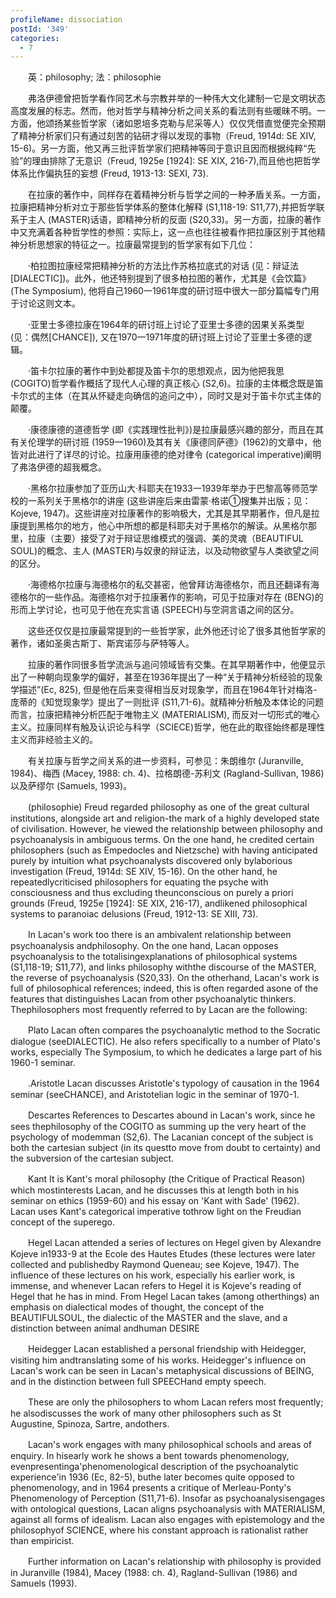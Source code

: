```yaml
---
profileName: dissociation
postId: '349'
categories:
  - 7
---
```

‌‌‌‌　　英：philosophy; 法：philosophie


‌‌‌‌　　弗洛伊德曾把哲学看作同艺术与宗教并举的一种伟大文化建制一它是文明状态高度发展的标志。然而，他对哲学与精神分析之间关系的看法则有些暖昧不明。一方面，他颂扬某些哲学家（诸如恩培多克勒与尼采等人）仅仅凭借直觉便完全预期了精神分析家们只有通过刻苦的钻研才得以发现的事物（Freud, 1914d: SE XIV, 15-6)。另一方面，他又再三批评哲学家们把精神等同于意识且因而根据纯粹“先验”的理由排除了无意识（Freud, 1925e [1924]: SE XIX, 216-7),而且他也把哲学体系比作偏执狂的妄想 (Freud, 1913-13: SEXI, 73).

‌‌‌‌　　在拉康的著作中，同样存在着精神分析与哲学之间的一种矛盾关系。一方面，拉康把精神分析对立于那些哲学体系的整体化解释 (S1,118-19: S11,77),并把哲学联系于主人 (MASTER)话语，即精神分析的反面 (S20,33)。另一方面，拉康的著作中又充满着各种哲学性的参照：实际上，这一点也往往被看作把拉康区别于其他精神分析思想家的特征之一。拉康最常提到的哲学家有如下几位：

‌‌‌‌　　·柏拉图拉康经常把精神分析的方法比作苏格拉底式的对话 (见：辩证法[DIALECTIC])。此外，他还特别提到了很多柏拉图的著作，尤其是《会饮篇》(The Symposium), 他将自己1960一1961年度的研讨班中很大一部分篇幅专门用于讨论这则文本。

‌‌‌‌　　·亚里士多德拉康在1964年的研讨班上讨论了亚里士多德的因果关系类型 (见：偶然[CHANCE]), 又在1970一1971年度的研讨班上讨论了亚里士多德的逻辑。

‌‌‌‌　　·笛卡尔拉康的著作中到处都提及笛卡尔的思想观点，因为他把我思 (COGITO)哲学看作概括了现代人心理的真正核心 (S2,6)。拉康的主体概念既是笛卡尔式的主体（在其从怀疑走向确信的追问之中），同时又是对于笛卡尔式主体的颠覆。

‌‌‌‌　　·康德康德的道德哲学 (即《实践理性批判》)是拉康最感兴趣的部分，而且在其有关伦理学的研讨班 (1959一1960)及其有关《康德同萨德》(1962)的文章中，他皆对此进行了详尽的讨论。拉康用康德的绝对律令 (categorical imperative)阐明了弗洛伊德的超我概念。

‌‌‌‌　　·黑格尔拉康参加了亚历山大·科耶夫在1933一1939年举办于巴黎高等师范学校的一系列关于黑格尔的讲座 (这些讲座后来由雷蒙·格诺①搜集并出版；见：Kojeve, 1947)。这些讲座对拉康著作的影响极大，尤其是其早期著作，但凡是拉康提到黑格尔的地方，他心中所想的都是科耶夫对于黑格尔的解读。从黑格尔那里，拉康（主要）接受了对于辩证思维模式的强调、美的灵魂（BEAUTIFUL SOUL)的概念、主人 (MASTER)与奴隶的辩证法，以及动物欲望与人类欲望之间的区分。

‌‌‌‌　　·海德格尔拉康与海德格尔的私交甚密，他曾拜访海德格尔，而且还翻译有海德格尔的一些作品。海德格尔对于拉康著作的影响，可见于拉康对存在 (BENG)的形而上学讨论，也可见于他在充实言语 (SPEECH)与空洞言语之间的区分。

‌‌‌‌　　这些还仅仅是拉康最常提到的一些哲学家，此外他还讨论了很多其他哲学家的著作，诸如圣奥古斯丁、斯宾诺莎与萨特等人。

‌‌‌‌　　拉康的著作同很多哲学流派与追问领域皆有交集。在其早期著作中，他便显示出了一种朝向现象学的偏好，甚至在1936年提出了一种“关于精神分析经验的现象学描述”(Ec, 825), 但是他在后来变得相当反对现象学，而且在1964年针对梅洛-庞蒂的《知觉现象学》提出了一则批评 (S11,71-6)。就精神分析触及本体论的问题而言，拉康把精神分析匹配于唯物主义 (MATERIALISM), 而反对一切形式的唯心主义。拉康同样有触及认识论与科学（SCIECE)哲学，他在此的取径始终都是理性主义而非经验主义的。

‌‌‌‌　　有关拉康与哲学之间关系的进一步资料，可参见：朱朗维尔 (Juranville, 1984)、梅西 (Macey, 1988: ch. 4)、拉格朗德-苏利文 (Ragland-Sullivan, 1986)以及萨缪尔 (Samuels, 1993)。


‌‌‌‌　　(philosophie) Freud regarded philosophy as one of the great cultural institutions, alongside art and religion-the mark of a highly developed state of civilisation. However, he viewed the relationship between philosophy and psychoanalysis in ambiguous terms. On the one hand, he credited certain philosophers (such as Empedocles and Nietzsche) with having anticipated purely by intuition what psychoanalysts discovered only bylaborious investigation (Freud, 1914d: SE XIV, 15-16). On the other hand, he repeatedlycriticised philosophers for equating the psyche with consciousness and thus excluding theunconscious on purely a priori grounds (Freud, 1925e [1924]: SE XIX, 216-17), andlikened philosophical systems to paranoiac delusions (Freud, 1912-13: SE XIII, 73).

‌‌‌‌　　In Lacan's work too there is an ambivalent relationship between psychoanalysis andphilosophy. On the one hand, Lacan opposes psychoanalysis to the totalisingexplanations of philosophical systems (S1,118-19; S11,77), and links philosophy withthe discourse of the MASTER, the reverse of psychoanalysis (S20,33). On the otherhand, Lacan's work is full of philosophical references; indeed, this is often regarded asone of the features that distinguishes Lacan from other psychoanalytic thinkers. Thephilosophers most frequently referred to by Lacan are the following:

‌‌‌‌　　Plato Lacan often compares the psychoanalytic method to the Socratic dialogue (seeDIALECTIC). He also refers specifically to a number of Plato's works, especially The Symposium, to which he dedicates a large part of his 1960-1 seminar.

‌‌‌‌　　.Aristotle Lacan discusses Aristotle's typology of causation in the 1964 seminar (seeCHANCE), and Aristotelian logic in the seminar of 1970-1.

‌‌‌‌　　Descartes References to Descartes abound in Lacan's work, since he sees thephilosophy of the COGITO as summing up the very heart of the psychology of modemman (S2,6). The Lacanian concept of the subject is both the cartesian subject (in its questto move from doubt to certainty) and the subversion of the cartesian subject.

‌‌‌‌　　Kant It is Kant's moral philosophy (the Critique of Practical Reason) which mostinterests Lacan, and he discusses this at length both in his seminar on ethics (1959-60) and his essay on 'Kant with Sade' (1962). Lacan uses Kant's categorical imperative tothrow light on the Freudian concept of the superego.

‌‌‌‌　　Hegel Lacan attended a series of lectures on Hegel given by Alexandre Kojeve in1933-9 at the Ecole des Hautes Etudes (these lectures were later collected and publishedby Raymond Queneau; see Kojeve, 1947). The influence of these lectures on his work, especially his earlier work, is immense, and whenever Lacan refers to Hegel it is Kojeve's reading of Hegel that he has in mind. From Hegel Lacan takes (among otherthings) an emphasis on dialectical modes of thought, the concept of the BEAUTIFULSOUL, the dialectic of the MASTER and the slave, and a distinction between animal andhuman DESIRE

‌‌‌‌　　Heidegger Lacan established a personal friendship with Heidegger, visiting him andtranslating some of his works. Heidegger's influence on Lacan's work can be seen in Lacan's metaphysical discussions of BEING, and in the distinction between full SPEECHand empty speech.

‌‌‌‌　　These are only the philosophers to whom Lacan refers most frequently; he alsodiscusses the work of many other philosophers such as St Augustine, Spinoza, Sartre, andothers.

‌‌‌‌　　Lacan's work engages with many philosophical schools and areas of enquiry. In hisearly work he shows a bent towards phenomenology, evenpresentinga'phenomenological description of the psychoanalytic experience'in 1936 (Ec, 82-5), buthe later becomes quite opposed to phenomenology, and in 1964 presents a critique of Merleau-Ponty's Phenomenology of Perception (S11,71-6). Insofar as psychoanalysisengages with ontological questions, Lacan aligns psychoanalysis with MATERIALISM, against all forms of idealism. Lacan also engages with epistemology and the philosophyof SCIENCE, where his constant approach is rationalist rather than empiricist.

‌‌‌‌　　Further information on Lacan's relationship with philosophy is provided in Juranville (1984), Macey (1988: ch. 4), Ragland-Sullivan (1986) and Samuels (1993).

